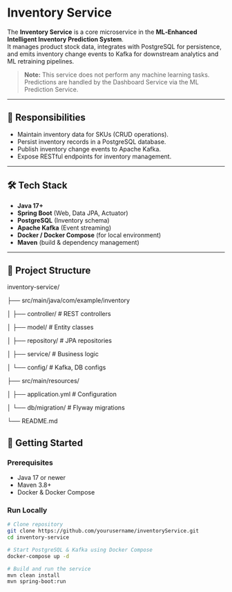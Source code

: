 # Inventory Service

The **Inventory Service** is a core microservice in the **ML‑Enhanced Intelligent Inventory Prediction System**.  
It manages product stock data, integrates with PostgreSQL for persistence, and emits inventory change events to Kafka for downstream analytics and ML retraining pipelines.

> **Note:** This service does not perform any machine learning tasks. Predictions are handled by the Dashboard Service via the ML Prediction Service.

---

## 📌 Responsibilities
- Maintain inventory data for SKUs (CRUD operations).
- Persist inventory records in a PostgreSQL database.
- Publish inventory change events to Apache Kafka.
- Expose RESTful endpoints for inventory management.

---

## 🛠 Tech Stack
- **Java 17+**
- **Spring Boot** (Web, Data JPA, Actuator)
- **PostgreSQL** (Inventory schema)
- **Apache Kafka** (Event streaming)
- **Docker / Docker Compose** (for local environment)
- **Maven** (build & dependency management)

---

## 📂 Project Structure
inventory-service/

├── src/main/java/com/example/inventory

│ ├── controller/ # REST controllers

│ ├── model/ # Entity classes

│ ├── repository/ # JPA repositories

│ ├── service/ # Business logic

│ └── config/ # Kafka, DB configs

├── src/main/resources/

│ ├── application.yml # Configuration

│ └── db/migration/ # Flyway migrations

└── README.md

## 🚀 Getting Started

### Prerequisites
- Java 17 or newer
- Maven 3.8+
- Docker & Docker Compose

### Run Locally
```bash
# Clone repository
git clone https://github.com/yourusername/inventoryService.git
cd inventory-service

# Start PostgreSQL & Kafka using Docker Compose
docker-compose up -d

# Build and run the service
mvn clean install
mvn spring-boot:run